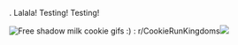 . Lalala! Testing! Testing!



<img src="https://preview.redd.it/free-shadow-milk-cookie-gifs-v0-0274upz6y4ne1.gif?width=389&amp;auto=webp&amp;s=ec4cc9d33bbe6f3bed4fd258f947089187c1bc6d" alt="Free shadow milk cookie gifs :) : r/CookieRunKingdoms"/>![](https://github.com/user-attachments/a50060ea-3037-4647-9a50-71fe6f1d30bc) 



